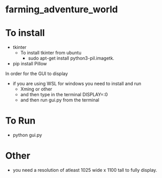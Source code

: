 # farming_adventure_world

# To install 
- tkinter
    - To install tkinter from ubuntu
         - sudo apt-get install python3-pil.imagetk.
 - pip install Pillow


In order for the GUI to display
 - if you are using WSL for windows you need to install and run 
   - Xming or other
   - and then type in the terminal
DISPLAY=:0
   - and then run gui.py from the terminal

# To Run
 - python gui.py
 
 # Other
   - you need a resolution of atleast 1025 wide x 1100 tall to fully display.
